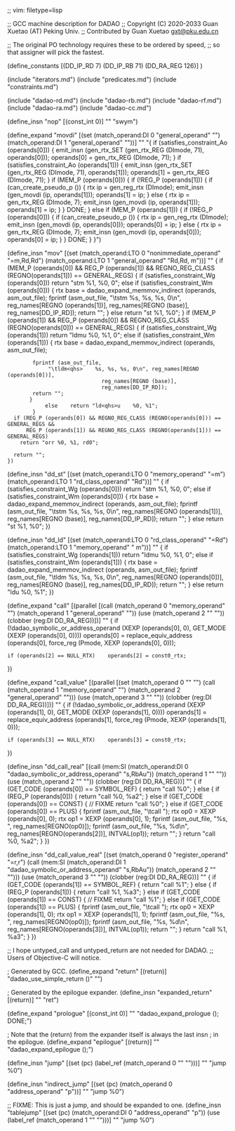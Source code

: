 ;; vim: filetype=lisp

;; GCC machine description for DADAO
;; Copyright (C) 2020-2033 Guan Xuetao (AT) Peking Univ.
;; Contributed by Guan Xuetao <gxt@pku.edu.cn>

;; The original PO technology requires these to be ordered by speed,
;; so that assigner will pick the fastest.

(define_constants
	[(DD_IP_RD		  7)
	 (DD_IP_RB		 71)
	 (DD_RA_REG		126)]
)

(include "iterators.md")
(include "predicates.md")
(include "constraints.md")

(include "dadao-rd.md")
(include "dadao-rb.md")
(include "dadao-rf.md")
(include "dadao-ra.md")
(include "dadao-cc.md")

(define_insn "nop"
  [(const_int 0)]
	""
	"swym")

(define_expand "movdi"
  [(set (match_operand:DI 0 "general_operand" "")
        (match_operand:DI 1 "general_operand" ""))]
	""
	"{
	  if (satisfies_constraint_Ao (operands[0]))
	    {
		emit_insn (gen_rtx_SET (gen_rtx_REG (DImode, 71), operands[0]));
		operands[0] = gen_rtx_REG (DImode, 71);
	    }
	  if (satisfies_constraint_Ao (operands[1]))
	    {
		emit_insn (gen_rtx_SET (gen_rtx_REG (DImode, 71), operands[1]));
		operands[1] = gen_rtx_REG (DImode, 71);
	    }
	  if (MEM_P (operands[0]))
	    {
		if (!REG_P (operands[1]))
		  {
		    if (can_create_pseudo_p ())
		      {
			rtx ip = gen_reg_rtx (DImode);
			emit_insn (gen_movdi (ip, operands[1]));
			operands[1] = ip;
		      }
		    else
		      {
			rtx ip = gen_rtx_REG (DImode, 7);
			emit_insn (gen_movdi (ip, operands[1]));
			operands[1] = ip;
		      }
		  }
		DONE;
	    }
	  else if (MEM_P (operands[1]))
	    {
		if (!REG_P (operands[0]))
		  {
		    if (can_create_pseudo_p ())
                      {
			rtx ip = gen_reg_rtx (DImode);
			emit_insn (gen_movdi (ip, operands[0]));
			operands[0] = ip;
                      }
                    else
                      {
                        rtx ip = gen_rtx_REG (DImode, 7);
                        emit_insn (gen_movdi (ip, operands[0]));
                        operands[0] = ip;
                      }
		  }
		DONE;
	    }
	}")

(define_insn "mov<mode>"
  [(set (match_operand:LTO 0 "nonimmediate_operand" "=m,Rd,Rd")
        (match_operand:LTO 1 "general_operand"	    "Rd,Rd, m"))]
	""
	{
	  if (MEM_P (operands[0]) &&
	      REG_P (operands[1]) &&
	      REGNO_REG_CLASS (REGNO(operands[1])) == GENERAL_REGS)
	    {
		if (satisfies_constraint_Wg (operands[0])) return "stm<qhs>	%1, %0, 0";
		else if
		   (satisfies_constraint_Wm (operands[0]))
		  {
			rtx base = dadao_expand_memmov_indirect (operands, asm_out_file);
			fprintf (asm_out_file, "\tstm<qhs>	%s, %s, %s, 0\n",
				 reg_names[REGNO (operands[1])], reg_names[REGNO (base)], reg_names[DD_IP_RD]);
			return "";
		  }
		else	return "st<qhs>	%1, %0";
	    }
          if (MEM_P (operands[1]) &&
	      REG_P (operands[0]) &&
	      REGNO_REG_CLASS (REGNO(operands[0])) == GENERAL_REGS)
	    {
                if (satisfies_constraint_Wg (operands[1])) return "ldm<qhs>u	%0, %1, 0";
		else if
		   (satisfies_constraint_Wm (operands[1]))
		   {
			rtx base = dadao_expand_memmov_indirect (operands, asm_out_file);

			fprintf (asm_out_file,
				 "\tldm<qhs>	%s, %s, %s, 0\n", reg_names[REGNO (operands[0])],
								  reg_names[REGNO (base)],
								  reg_names[DD_IP_RD]);
			return "";
		   }
                else	return "ld<qhs>u	%0, %1";
            }
	  if (REG_P (operands[0]) && REGNO_REG_CLASS (REGNO(operands[0])) == GENERAL_REGS &&
	      REG_P (operands[1]) && REGNO_REG_CLASS (REGNO(operands[1])) == GENERAL_REGS)
		return "orr	%0, %1, rd0";

	  return "";
	})

(define_insn "dd_st<mode>"
  [(set (match_operand:LTO 0 "memory_operand"   "=m")
        (match_operand:LTO 1 "rd_class_operand" "Rd"))]
	""
	{
	  if (satisfies_constraint_Wg (operands[0])) return "stm<qhs>	%1, %0, 0";
	  else if
	     (satisfies_constraint_Wm (operands[0]))
	     {
		rtx base = dadao_expand_memmov_indirect (operands, asm_out_file);
		fprintf (asm_out_file, "\tstm<qhs>	%s, %s, %s, 0\n",
			 reg_names[REGNO (operands[1])], reg_names[REGNO (base)], reg_names[DD_IP_RD]);
		return "";
	      }
	  else	return "st<qhs>	%1, %0";
	})

(define_insn "dd_ld<mode>"
  [(set (match_operand:LTO 0 "rd_class_operand" "=Rd")
        (match_operand:LTO 1 "memory_operand"   " m"))]
	""
	{
          if (satisfies_constraint_Wg (operands[1]))
		return "ldm<qhs>u	%0, %1, 0";
	  else if (satisfies_constraint_Wm (operands[1]))
	    {
	      rtx base = dadao_expand_memmov_indirect (operands, asm_out_file);
	      fprintf (asm_out_file, "\tldm<qhs>	%s, %s, %s, 0\n",
				   reg_names[REGNO (operands[0])], reg_names[REGNO (base)], reg_names[DD_IP_RD]);
	      return "";
	    }
	  else return "ld<qhs>u	%0, %1";
	})

(define_expand "call"
  [(parallel [(call (match_operand 0 "memory_operand" "")
		    (match_operand 1 "general_operand" ""))
	      (use  (match_operand 2 "" ""))
	      (clobber (reg:DI DD_RA_REG))])]
	""
{
	if (!dadao_symbolic_or_address_operand (XEXP (operands[0], 0),
				GET_MODE (XEXP (operands[0], 0))))
	operands[0] = replace_equiv_address (operands[0],
				force_reg (Pmode, XEXP (operands[0], 0)));

	if (operands[2] == NULL_RTX)	operands[2] = const0_rtx;
})

(define_expand "call_value"
  [(parallel [(set (match_operand 0 "" "")
		   (call (match_operand 1 "memory_operand" "")
			 (match_operand 2 "general_operand" "")))
	      (use (match_operand 3 "" ""))
	      (clobber (reg:DI DD_RA_REG))])]
	""
{
	if (!dadao_symbolic_or_address_operand (XEXP (operands[1], 0),
				GET_MODE (XEXP (operands[1], 0))))
	operands[1] = replace_equiv_address (operands[1],
				force_reg (Pmode, XEXP (operands[1], 0)));

	if (operands[3] == NULL_RTX)	operands[3] = const0_rtx;
})

(define_insn "dd_call_real"
  [(call (mem:SI
	  (match_operand:DI 0 "dadao_symbolic_or_address_operand" "s,RbAu"))
	 (match_operand 1 "" ""))
   (use (match_operand 2 "" ""))
   (clobber (reg:DI DD_RA_REG))]
  ""
  {
    if (GET_CODE (operands[0]) == SYMBOL_REF)
      {
	return "call	%0";
      }
    else
      {
	if (REG_P (operands[0]))
	  {
	    return "call	%0, %a2";
	  }
	else if (GET_CODE (operands[0]) == CONST)
	  {
	// FIXME
	    return "call	%0";
	  }
	else if (GET_CODE (operands[0]) == PLUS)
	  {
	    fprintf (asm_out_file, "\tcall	");
	    rtx op0 = XEXP (operands[0], 0);
	    rtx op1 = XEXP (operands[0], 1);
	    fprintf (asm_out_file, "%s, ", reg_names[REGNO(op0)]);
	    fprintf (asm_out_file, "%s, %d\n", reg_names[REGNO(operands[2])], INTVAL(op1));
	    return "";
	  }
	return "call	%0, %a2";
      }
  })

(define_insn "dd_call_value_real"
  [(set (match_operand 0 "register_operand" "=r,r")
	(call (mem:SI
	       (match_operand:DI 1 "dadao_symbolic_or_address_operand" "s,RbAu"))
	      (match_operand 2 "" "")))
  (use (match_operand 3 "" ""))
  (clobber (reg:DI DD_RA_REG))]
  ""
  {
    if (GET_CODE (operands[1]) == SYMBOL_REF)
      {
	return "call	%1";
      }
    else
      {
	if (REG_P (operands[1]))
	  {
	    return "call	%1, %a3";
	  }
	else if (GET_CODE (operands[1]) == CONST)
	  {
	// FIXME
	    return "call	%1";
	  }
	else if (GET_CODE (operands[1]) == PLUS)
	  {
	    fprintf (asm_out_file, "\tcall	");
	    rtx op0 = XEXP (operands[1], 0);
	    rtx op1 = XEXP (operands[1], 1);
	    fprintf (asm_out_file, "%s, ", reg_names[REGNO(op0)]);
	    fprintf (asm_out_file, "%s, %d\n", reg_names[REGNO(operands[3])], INTVAL(op1));
	    return "";
	  }
	return "call	%1, %a3";
      }
  })

;; I hope untyped_call and untyped_return are not needed for DADAO.
;; Users of Objective-C will notice.

; Generated by GCC.
(define_expand "return"
  [(return)]
  "dadao_use_simple_return ()"
  "")

; Generated by the epilogue expander.
(define_insn "expanded_return"
  [(return)]
  ""
	"ret")

(define_expand "prologue"
  [(const_int 0)]
  ""
  "dadao_expand_prologue (); DONE;")

; Note that the (return) from the expander itself is always the last insn
; in the epilogue.
(define_expand "epilogue"
  [(return)]
  ""
  "dadao_expand_epilogue ();")

(define_insn "jump"
  [(set (pc) (label_ref (match_operand 0 "" "")))]
  ""
	"jump	%0")

(define_insn "indirect_jump"
  [(set (pc) (match_operand 0 "address_operand" "p"))]
  ""
  	"jump	%0")

;; FIXME: This is just a jump, and should be expanded to one.
(define_insn "tablejump"
  [(set (pc) (match_operand:DI 0 "address_operand" "p"))
   (use (label_ref (match_operand 1 "" "")))]
  ""
  "jump	%0")
